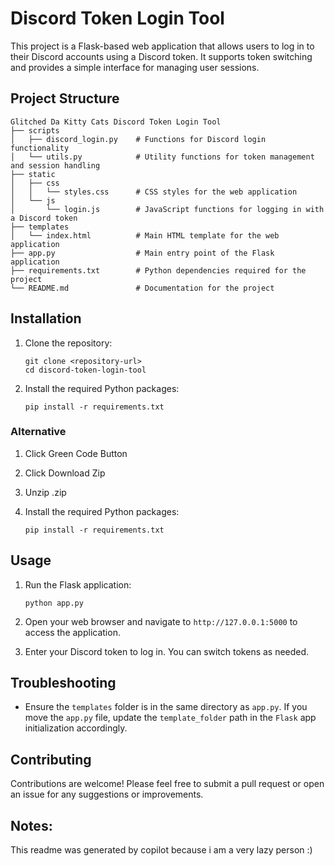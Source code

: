 # Discord Token Login Tool

This project is a Flask-based web application that allows users to log in to their Discord accounts using a Discord token. It supports token switching and provides a simple interface for managing user sessions.

## Project Structure

```
Glitched Da Kitty Cats Discord Token Login Tool
├── scripts
│   ├── discord_login.py    # Functions for Discord login functionality
│   └── utils.py            # Utility functions for token management and session handling
├── static
│   ├── css
│   │   └── styles.css      # CSS styles for the web application
│   └── js
│       └── login.js        # JavaScript functions for logging in with a Discord token
├── templates
│   └── index.html          # Main HTML template for the web application
├── app.py                  # Main entry point of the Flask application
├── requirements.txt        # Python dependencies required for the project
└── README.md               # Documentation for the project
```

## Installation

1. Clone the repository:
   ```
   git clone <repository-url>
   cd discord-token-login-tool
   ```

2. Install the required Python packages:
   ```
   pip install -r requirements.txt
   ```
### Alternative

1. Click Green Code Button

2. Click Download Zip

3. Unzip .zip

4. Install the required Python packages:
   ```
   pip install -r requirements.txt
   ```   

## Usage

1. Run the Flask application:
   ```
   python app.py
   ```
2. Open your web browser and navigate to `http://127.0.0.1:5000` to access the application.

3. Enter your Discord token to log in. You can switch tokens as needed.

## Troubleshooting

- Ensure the `templates` folder is in the same directory as `app.py`. If you move the `app.py` file, update the `template_folder` path in the `Flask` app initialization accordingly.

## Contributing

Contributions are welcome! Please feel free to submit a pull request or open an issue for any suggestions or improvements.

## Notes:

This readme was generated by copilot because i am a very lazy person :)